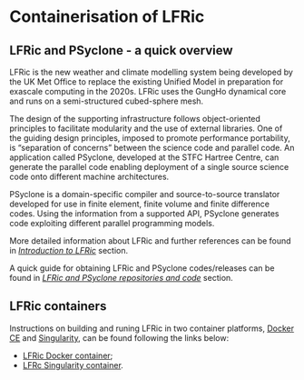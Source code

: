 # Containerisation of LFRic

## LFRic and PSyclone - a quick overview

LFRic is the new weather and climate modelling system being developed by the UK
Met Office to replace the existing Unified Model in preparation for exascale
computing in the 2020s. LFRic uses the GungHo dynamical core and runs on a
semi-structured cubed-sphere mesh.

The design of the supporting infrastructure follows object-oriented principles
to facilitate modularity and the use of external libraries. One of the guiding
design principles, imposed to promote performance portability, is
“separation of concerns” between the science code and parallel code. An
application called PSyclone, developed at the STFC Hartree Centre, can generate
the parallel code enabling deployment of a single source science code onto
different machine architectures.

PSyclone is a domain-specific compiler and source-to-source translator developed
for use in finite element, finite volume and finite difference codes. Using the
information from a supported API, PSyclone generates code exploiting different
parallel programming models.

More detailed information about LFRic and further references can be found in
[*Introduction to LFRic*](https://github.com/eth-cscs/ContainerHackathon/blob/master/LFRIC/LFRicIntro.md) section.

A quick guide for obtaining LFRic and PSyclone codes/releases can be found in
[*LFRic and PSyclone repositories and code*](https://github.com/eth-cscs/ContainerHackathon/blob/master/LFRIC/LFRicPSycloneRepoCode.md) section.

## LFRic containers

Instructions on building and runing LFRic in two container platforms,
[Docker CE](https://docs.docker.com/install/) and
[Singularity](https://sylabs.io/docs/), can be found following the links below:

- [LFRic Docker container](https://github.com/eth-cscs/ContainerHackathon/blob/master/LFRIC/docker/README.md);
- [LFRc Singularity container](https://github.com/eth-cscs/ContainerHackathon/blob/master/LFRIC/singularity/README.md).




